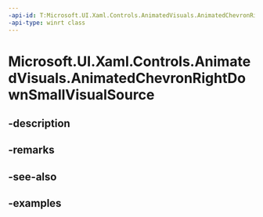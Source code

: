 ```yaml
---
-api-id: T:Microsoft.UI.Xaml.Controls.AnimatedVisuals.AnimatedChevronRightDownSmallVisualSource
-api-type: winrt class
---
```


# Microsoft.UI.Xaml.Controls.AnimatedVisuals.AnimatedChevronRightDownSmallVisualSource

<!--
public sealed class AnimatedChevronRightDownSmallVisualSource : Microsoft.UI.Xaml.Controls.IAnimatedVisualSource2
-->


## -description

## -remarks

## -see-also

## -examples


